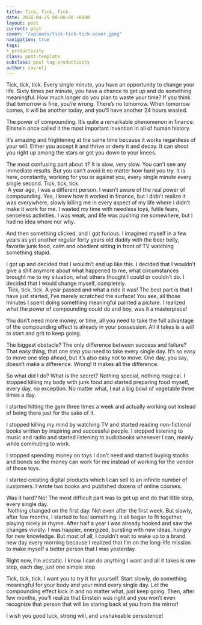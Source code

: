 ```yaml
---
title: Tick, Tick, Tick.
date: 2018-04-25 00:00:00 +0000
layout: post
current: post
cover: "/uploads/tick-tick-tick-cover.jpeg"
navigation: true
tags:
- productivity
class: post-template
subclass: post tag-productivity
author: zavrelj
---
```

Tick, tick, tick. Every single minute, you have an opportunity to change your life. Sixty times per minute, you have a chance to get up and do something meaningful. How much longer do you plan to waste your time? If you think that tomorrow is fine, you’re wrong. There’s no tomorrow. When tomorrow comes, it will be another today, and you’ll have another 24 hours wasted.

The power of compounding. It’s quite a remarkable phenomenon in finance. Einstein once called it the most important invention in all of human history.

It’s amazing and frightening at the same time because it works regardless of your will. Either you accept it and thrive or deny it and decay. It can shoot you right up among the stars or get you down to your knees.

The most confusing part about it? It is slow, very slow. You can’t see any immediate results. But you can’t avoid it no matter how hard you try. It is here, constantly, working for you or against you, every single minute every single second. Tick, tick, tick.   
 A year ago, I was a different person. I wasn’t aware of the real power of compounding. Yes, I knew how it worked in finance, but I didn’t realize it was everywhere, slowly killing me in every aspect of my life where I didn’t make it work for me. I wasted my time with needless toys, futile fears, senseless activities. I was weak, and life was pushing me somewhere, but I had no idea where nor why.

And then something clicked, and I got furious. I imagined myself in a few years as yet another regular forty years old daddy with the beer belly, favorite junk food, calm and obedient sitting in front of TV watching something stupid.

I got up and decided that I wouldn’t end up like this. I decided that I wouldn’t give a shit anymore about what happened to me, what circumstances brought me to my situation, what others thought I could or couldn’t do. I decided that I would change myself, completely.   
 Tick, tick, tick. A year passed and what a ride it was! The best part is that I have just started, I’ve merely scratched the surface! You see, all those minutes I spent doing something meaningful painted a picture. I realized what the power of compounding could do and boy, was it a masterpiece!

You don’t need more money, or time, all you need to take the full advantage of the compounding effect is already in your possession. All it takes is a will to start and grit to keep going.

The biggest obstacle? The only difference between success and failure? That easy thing, that one step you need to take every single day. It’s so easy to move one step ahead, but it’s also easy not to move. One day, you say, doesn’t make a difference. Wrong! It makes all the difference.

So what did I do? What is the secret? Nothing special, nothing magical. I stopped killing my body with junk food and started preparing food myself, every day, no exception. No matter what, I eat a big bowl of vegetable three times a day.

I started hitting the gym three times a week and actually working out instead of being there just for the sake of it.

I stopped killing my mind by watching TV and started reading non-fictional books written by inspiring and successful people. I stopped listening to music and radio and started listening to audiobooks whenever I can, mainly while commuting to work.

I stopped spending money on toys I don’t need and started buying stocks and bonds so the money can work for me instead of working for the vendor of those toys.

I started creating digital products which I can sell to an infinite number of customers. I wrote two books and published dozens of online courses.

Was it hard? No! The most difficult part was to get up and do that little step, every single day.   
 Nothing changed on the first day. Not even after the first week. But slowly, after few months, I started to feel something. It all began to fit together, playing nicely in rhyme. After half a year I was already hooked and saw the changes vividly. I was happier, energized, bursting with new ideas, hungry for new knowledge. But most of all, I couldn’t wait to wake up to a brand new day every morning because I realized that I’m on the long-life mission to make myself a better person that I was yesterday.

Right now, I’m ecstatic. I know I can do anything I want and all it takes is one step, each day, just one simple step.

Tick, tick, tick. I want you to try it for yourself. Start slowly, do something meaningful for your body and your mind every single day. Let the compounding effect kick in and no matter what, just keep going. Then, after few months, you’ll realize that Einstein was right and you won’t even recognize that person that will be staring back at you from the mirror!

I wish you good luck, strong will, and unshakeable persistence!